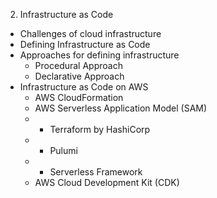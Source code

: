 2. Infrastructure as Code
  - Challenges of cloud infrastructure
  - Defining Infrastructure as Code
  - Approaches for defining infrastructure
    - Procedural Approach
    - Declarative Approach
  - Infrastructure as Code on AWS
    - AWS CloudFormation
    - AWS Serverless Application Model (SAM)
    - - Terraform by HashiCorp
    - - Pulumi
    - - Serverless Framework
    - AWS Cloud Development Kit (CDK)